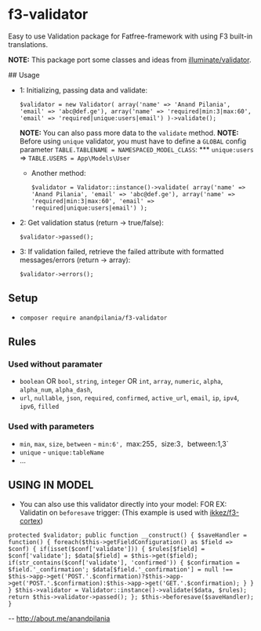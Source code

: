 # f3-validator

Easy to use Validation package for Fatfree-framework with using F3 built-in translations. 

**NOTE:** This package port some classes and ideas from [illuminate/validator](https://github.com/illuminate/validator).

## Usage

- 1: Initializing, passing data and validate:

	`$validator = new Validator(
		array('name' => 'Anand Pilania', 'email' => 'abc@def.ge'),
		array('name' => 'required|min:3|max:60', 'email' => 'required|unique:users|email')
	)->validate();`
	
	**NOTE:** You can also pass more data to the `validate` method.
	**NOTE:** Before using `unique` validator, you must have to define a `GLOBAL` config parameter `TABLE.TABLENAME = NAMESPACED_MODEL_CLASS`:
	*** `unique:users` => `TABLE.USERS = App\Models\User`
	
	* Another method:
		
		`$validator = Validator::instance()->validate(
			array('name' => 'Anand Pilania', 'email' => 'abc@def.ge'),
			array('name' => 'required|min:3|max:60', 'email' => 'required|unique:users|email')
		);`
	
- 2: Get validation status (return -> true/false):

	`$validator->passed();`
	
- 3: If validation failed, retrieve the failed attribute with formatted messages/errors (return -> array):

	`$validator->errors();`
		

## Setup

- `composer require anandpilania/f3-validator`
  
## Rules

### Used without paramater
 * `boolean` OR `bool`, `string`, `integer` OR `int`, `array`, `numeric`, `alpha`, `alpha_num`, `alpha_dash`,
 * `url`, `nullable`, `json`, `required`, `confirmed`, `active_url`, `email`, `ip`, `ipv4`, `ipv6`, `filled`
 
### Used with parameters
 *  `min`, `max`, `size`, `between` - `min:6', `max:255`, `size:3`, `between:1,3`
 *  `unique` - `unique:tableName`
 *  ...
 

## USING IN MODEL
- You can also use this validator directly into your model:
FOR EX: Validatin on `beforesave` trigger: (This example is used with [ikkez/f3-cortex](https://github.com/ikkez/f3-cortex))

`protected $validator;
public function __construct() {
	$saveHandler = function() {
		foreach($this->getFieldConfiguration() as $field => $conf) {
            if(isset($conf['validate'])) {
                $rules[$field] = $conf['validate'];
                $data[$field] = $this->get($field);
                if(str_contains($conf['validate'], 'confirmed')) {
            	    $confirmation = $field.'_confirmation';
                    $data[$field.'_confirmation'] = null !== $this->app->get('POST.'.$confirmation)?$this->app->get('POST.'.$confirmation):$this->app->get('GET.'.$confirmation);
                }
            }
        }
        $this->validator = Validator::instance()->validate($data, $rules);
		return $this->validator->passed();
    };
	$this->beforesave($saveHandler);
}`

--
http://about.me/anandpilania
